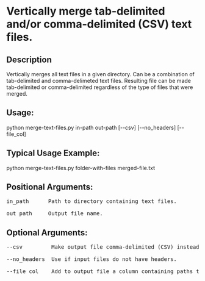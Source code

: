 # Vertically merge tab-delimited and/or comma-delimited (CSV) text files.

## Description

Vertically merges all text files in a given directory. Can be a combination 
of tab-delimited and comma-delimeted text files. Resulting file can be made 
tab-delimited or comma-delimited regardless of the type of files that were 
merged.

## Usage:

python merge-text-files.py in-path out-path [--csv] [--no_headers] [--file_col]

## Typical Usage Example:

python merge-text-files.py folder-with-files merged-file.txt

## Positional Arguments:
<pre>
in_path      Path to directory containing text files.

out_path     Output file name.
</pre>

## Optional Arguments:
<pre>
--csv         Make output file comma-delimited (CSV) instead of tab-delimited.

--no_headers  Use if input files do not have headers.

--file_col    Add to output file a column containing paths to input files.
</pre>